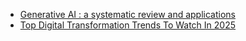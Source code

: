 - [Generative AI : a systematic review and applications](https://cur.at/LHHVF1X?m=web)
- [Top Digital Transformation Trends To Watch In 2025](https://cur.at/F1ugpV4?m=web)
